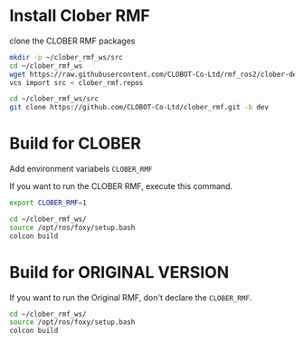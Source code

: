 # Install Clober RMF

clone the CLOBER RMF packages
```bash
mkdir -p ~/clober_rmf_ws/src
cd ~/clober_rmf_ws
wget https://raw.githubusercontent.com/CLOBOT-Co-Ltd/rmf_ros2/clober-dev/clober_rmf.repos
vcs import src < clober_rmf.repos

cd ~/clober_rmf_ws/src
git clone https://github.com/CLOBOT-Co-Ltd/clober_rmf.git -b dev
```

# Build for CLOBER

Add environment variabels `CLOBER_RMF`

If you want to run the CLOBER RMF, execute this command.
```bash
export CLOBER_RMF=1

cd ~/clober_rmf_ws/
source /opt/ros/foxy/setup.bash
colcon build
```

# Build for ORIGINAL VERSION
If you want to run the Original RMF, don't declare the `CLOBER_RMF`.
```bash
cd ~/clober_rmf_ws/
source /opt/ros/foxy/setup.bash
colcon build
```